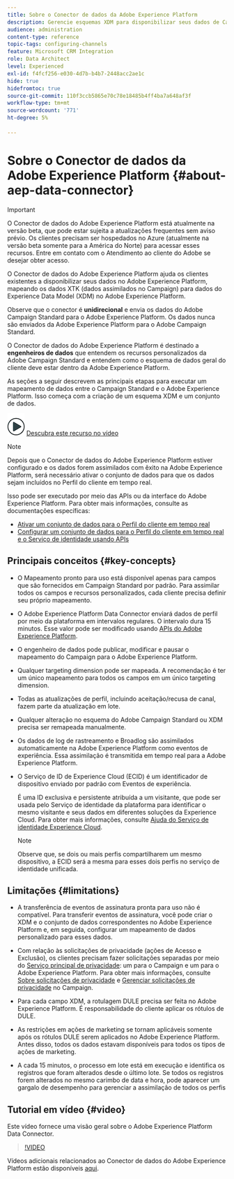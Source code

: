 ```yaml
---
title: Sobre o Conector de dados da Adobe Experience Platform
description: Gerencie esquemas XDM para disponibilizar seus dados de Campaign Standard no Adobe Experience Platform.
audience: administration
content-type: reference
topic-tags: configuring-channels
feature: Microsoft CRM Integration
role: Data Architect
level: Experienced
exl-id: f4fcf256-e030-4d7b-b4b7-2448acc2ae1c
hide: true
hidefromtoc: true
source-git-commit: 110f3ccb5865e70c78e18485b4ff4ba7a648af3f
workflow-type: tm+mt
source-wordcount: '771'
ht-degree: 5%

---
```


# Sobre o Conector de dados da Adobe Experience Platform {#about-aep-data-connector}

>[!IMPORTANT]
>
>O Conector de dados do Adobe Experience Platform está atualmente na versão beta, que pode estar sujeita a atualizações frequentes sem aviso prévio. Os clientes precisam ser hospedados no Azure (atualmente na versão beta somente para a América do Norte) para acessar esses recursos. Entre em contato com o Atendimento ao cliente do Adobe se desejar obter acesso.

O Conector de dados do Adobe Experience Platform ajuda os clientes existentes a disponibilizar seus dados no Adobe Experience Platform, mapeando os dados XTK (dados assimilados no Campaign) para dados do Experience Data Model (XDM) no Adobe Experience Platform.

Observe que o conector é **unidirecional** e envia os dados do Adobe Campaign Standard para o Adobe Experience Platform. Os dados nunca são enviados da Adobe Experience Platform para o Adobe Campaign Standard.

O Conector de dados do Adobe Experience Platform é destinado a **engenheiros de dados** que entendem os recursos personalizados da Adobe Campaign Standard e entendem como o esquema de dados geral do cliente deve estar dentro da Adobe Experience Platform.

As seções a seguir descrevem as principais etapas para executar um mapeamento de dados entre o Campaign Standard e o Adobe Experience Platform. Isso começa com a criação de um esquema XDM e um conjunto de dados.

![](assets/do-not-localize/how-to-video.png) [Descubra este recurso no vídeo](#video)

>[!NOTE]
>Depois que o Conector de dados do Adobe Experience Platform estiver configurado e os dados forem assimilados com êxito na Adobe Experience Platform, será necessário ativar o conjunto de dados para que os dados sejam incluídos no Perfil do cliente em tempo real.
>
>Isso pode ser executado por meio das APIs ou da interface do Adobe Experience Platform. Para obter mais informações, consulte as documentações específicas:
>
>* [Ativar um conjunto de dados para o Perfil do cliente em tempo real](https://experienceleague.adobe.com/docs/experience-platform/rtcdp/datasets/dataset.html)
>* [Configurar um conjunto de dados para o Perfil do cliente em tempo real e o Serviço de identidade usando APIs](https://experienceleague.adobe.com/docs/experience-platform/catalog/api/getting-started.html)

## Principais conceitos {#key-concepts}

* O Mapeamento pronto para uso está disponível apenas para campos que são fornecidos em Campaign Standard por padrão. Para assimilar todos os campos e recursos personalizados, cada cliente precisa definir seu próprio mapeamento.

* O Adobe Experience Platform Data Connector enviará dados de perfil por meio da plataforma em intervalos regulares.&#x200B; O intervalo dura 15 minutos. Esse valor pode ser modificado usando [APIs do Adobe Experience Platform](https://experienceleague.adobe.com/docs/experience-platform/ingestion/home.html).

* O engenheiro de dados pode publicar, modificar e pausar o mapeamento do Campaign para o Adobe Experience Platform.

* Qualquer targeting dimension pode ser mapeada. A recomendação é ter um único mapeamento para todos os campos em um único targeting dimension.

* Todas as atualizações de perfil, incluindo aceitação/recusa de canal, fazem parte da atualização em lote.

* Qualquer alteração no esquema do Adobe Campaign Standard ou XDM precisa ser remapeada manualmente.&#x200B;

* Os dados de log de rastreamento e Broadlog são assimilados automaticamente na Adobe Experience Platform como eventos de experiência. Essa assimilação é transmitida em tempo real para a Adobe Experience Platform.

* O Serviço de ID de Experience Cloud (ECID) é um identificador de dispositivo enviado por padrão com Eventos de experiência.

  É uma ID exclusiva e persistente atribuída a um visitante, que pode ser usada pelo Serviço de identidade da plataforma para identificar o mesmo visitante e seus dados em diferentes soluções da Experience Cloud. Para obter mais informações, consulte [Ajuda do Serviço de identidade Experience Cloud](https://experienceleague.adobe.com/docs/id-service/using/home.html?lang=pt-BR).

  >[!NOTE]
  >
  >Observe que, se dois ou mais perfis compartilharem um mesmo dispositivo, a ECID será a mesma para esses dois perfis no serviço de identidade unificada.

## Limitações {#limitations}

* A transferência de eventos de assinatura pronta para uso não é compatível. Para transferir eventos de assinatura, você pode criar o XDM e o conjunto de dados correspondentes no Adobe Experience Platform e, em seguida, configurar um mapeamento de dados personalizado para esses dados.

* Com relação às solicitações de privacidade (ações de Acesso e Exclusão), os clientes precisam fazer solicitações separadas por meio do [Serviço principal de privacidade](https://experienceleague.adobe.com/docs/experience-platform/privacy/home.html#how-to-use-privacy-service-to-manage-privacy-job-requests): um para o Campaign e um para o Adobe Experience Platform. Para obter mais informações, consulte [Sobre solicitações de privacidade](https://experienceleague.adobe.com/docs/campaign-standard/using/getting-started/privacy/privacy-requests.html?lang=pt-BR#getting-started) e [Gerenciar solicitações de privacidade](https://helpx.adobe.com/br/campaign/kb/acs-privacy.html#ManagingPrivacyRequests) no Campaign.

* Para cada campo XDM, a rotulagem DULE precisa ser feita no Adobe Experience Platform. É responsabilidade do cliente aplicar os rótulos de DULE.

* As restrições em ações de marketing se tornam aplicáveis somente após os rótulos DULE serem aplicados no Adobe Experience Platform. Antes disso, todos os dados estavam disponíveis para todos os tipos de ações de marketing.

* A cada 15 minutos, o processo em lote está em execução e identifica os registros que foram alterados desde o último lote. Se todos os registros forem alterados no mesmo carimbo de data e hora, pode aparecer um gargalo de desempenho para gerenciar a assimilação de todos os perfis

## Tutorial em vídeo {#video}

Este vídeo fornece uma visão geral sobre o Adobe Experience Platform Data Connector.

>[!VIDEO](https://video.tv.adobe.com/v/27304?quality=12&captions=eng)

Vídeos adicionais relacionados ao Conector de dados do Adobe Experience Platform estão disponíveis [aqui](https://experienceleague.adobe.com/docs/campaign-learn/campaign-standard-tutorials/administrating/adobe-experience-platform-data-connector/understanding-the-adobe-experience-platform-data-connector.html).

